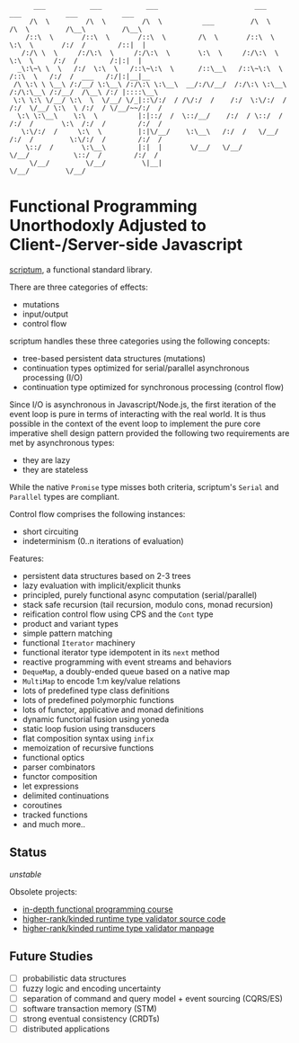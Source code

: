 ```
      ___           ___           ___                        ___          ___           ___           ___     
     /\  \         /\  \         /\  \          ___         /\  \        /\  \         /\__\         /\__\    
    /::\  \       /::\  \       /::\  \        /\  \       /::\  \       \:\  \       /:/  /        /::|  |   
   /:/\ \  \     /:/\:\  \     /:/\:\  \       \:\  \     /:/\:\  \       \:\  \     /:/  /        /:|:|  |   
  _\:\~\ \  \   /:/  \:\  \   /::\~\:\  \      /::\__\   /::\~\:\  \      /::\  \   /:/  /  ___   /:/|:|__|__ 
 /\ \:\ \ \__\ /:/__/ \:\__\ /:/\:\ \:\__\  __/:/\/__/  /:/\:\ \:\__\    /:/\:\__\ /:/__/  /\__\ /:/ |::::\__\
 \:\ \:\ \/__/ \:\  \  \/__/ \/_|::\/:/  / /\/:/  /    /:/  \:\/:/  /   /:/  \/__/ \:\  \ /:/  / \/__/~~/:/  /
  \:\ \:\__\    \:\  \          |:|::/  /  \::/__/    /:/  / \::/  /   /:/  /       \:\  /:/  /        /:/  / 
   \:\/:/  /     \:\  \         |:|\/__/    \:\__\   /:/  /   \/__/   /:/  /         \:\/:/  /        /:/  /  
    \::/  /       \:\__\        |:|  |       \/__/   \/__/            \/__/           \::/  /        /:/  /   
     \/__/         \/__/         \|__|                                                 \/__/         \/__/    
```                                   


# Functional Programming Unorthodoxly Adjusted to Client-/Server-side Javascript

[scriptum](https://github.com/kongware/scriptum/blob/master/scriptum.js), a functional standard library.

There are three categories of effects:

* mutations
* input/output
* control flow

scriptum handles these three categories using the following concepts:

* tree-based persistent data structures (mutations)
* continuation types optimized for serial/parallel asynchronous processing (I/O)
* continuation type optimized for synchronous processing (control flow)

Since I/O is asynchronous in Javascript/Node.js, the first iteration of the event loop is pure in terms of interacting with the real world. It is thus possible in the context of the event loop to implement the pure core imperative shell design pattern provided the following two requirements are met by asynchronous types:

* they are lazy
* they are stateless

While the native `Promise` type misses both criteria, scriptum's `Serial` and `Parallel` types are compliant.

Control flow comprises the following instances:

* short circuiting
* indeterminism (0..n iterations of evaluation)

Features:

* persistent data structures based on 2-3 trees
* lazy evaluation with implicit/explicit thunks
* principled, purely functional async computation (serial/parallel)
* stack safe recursion (tail recursion, modulo cons, monad recursion)
* reification control flow using CPS and the `Cont` type
* product and variant types
* simple pattern matching
* functional `Iterator` machinery
* functional iterator type idempotent in its `next` method
* reactive programming with event streams and behaviors
* `DequeMap`, a doubly-ended queue based on a native map
* `MultiMap` to encode 1:m key/value relations
* lots of predefined type class definitions
* lots of predefined polymorphic functions
* lots of functor, applicative and monad definitions
* dynamic functorial fusion using yoneda
* static loop fusion using transducers
* flat composition syntax using `infix`
* memoization of recursive functions
* functional optics
* parser combinators
* functor composition
* let expressions
* delimited continuations
* coroutines
* tracked functions
* and much more..

## Status

_unstable_

Obsolete projects:

* [in-depth functional programming course](https://github.com/kongware/scriptum/blob/7172eb77cbd494938eb3ded6ab402ee81bd23555/course/ch-001.md)
* [higher-rank/kinded runtime type validator source code](https://github.com/kongware/scriptum/blob/master/src/validator.js)
* [higher-rank/kinded runtime type validator manpage](https://github.com/kongware/scriptum/blob/7172eb77cbd494938eb3ded6ab402ee81bd23555/validator.md)

## Future Studies

- [ ] probabilistic data structures
- [ ] fuzzy logic and encoding uncertainty
- [ ] separation of command and query model + event sourcing (CQRS/ES)
- [ ] software transaction memory (STM) 
- [ ] strong eventual consistency (CRDTs)
- [ ] distributed applications
